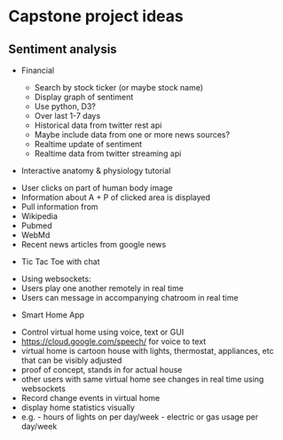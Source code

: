 # Capstone project ideas

## Sentiment analysis

* Financial
  - Search by stock ticker (or maybe stock name)
  - Display graph of sentiment
   - Use python, D3?
  - Over last 1-7 days
   - Historical data from twitter rest api
   - Maybe include data from one or more news sources?
  - Realtime update of sentiment
   - Realtime data from twitter streaming api

* Interactive anatomy & physiology tutorial
 - User clicks on part of human body image
 - Information about A + P of clicked area is displayed
  - Pull information from
   - Wikipedia
   - Pubmed
   - WebMd
   - Recent news articles from google news

* Tic Tac Toe with chat
 - Using websockets:
  - Users play one another remotely in real time
  - Users can message in accompanying chatroom in real time

* Smart Home App
 - Control virtual home using voice, text or GUI
  - https://cloud.google.com/speech/ for voice to text
  - virtual home is cartoon house with lights, thermostat, appliances, etc that can be visibly adjusted
   - proof of concept, stands in for actual house
   - other users with same virtual home see changes in real time using websockets
 - Record change events in virtual home
  - display home statistics visually
   - e.g.
    - hours of lights on per day/week
    - electric or gas usage per day/week
